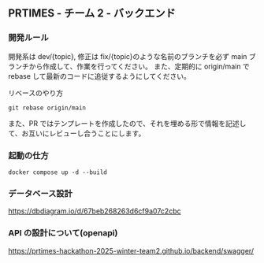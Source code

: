 ## PRTIMES - チーム 2 - バックエンド

### 開発ルール

開発系は dev/{topic}, 修正は fix/{topic}のような名前のブランチを必ず main ブランチから作成して、作業を行ってください。
また、定期的に origin/main で rebase して最新のコードに追従するようにしてください。

リベースのやり方

```shell
git rebase origin/main
```

また、PR ではテンプレートを作成したので、それを埋める形で情報を記述して、お互いにレビューし合うことにします。

### 起動の仕方

```shell
docker compose up -d --build
```

### データベース設計

https://dbdiagram.io/d/67beb268263d6cf9a07c2cbc

### API の設計について(openapi)

https://prtimes-hackathon-2025-winter-team2.github.io/backend/swagger/
